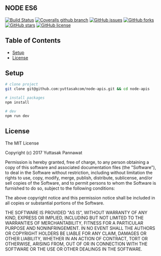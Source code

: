 ## NODE ES6

[![Build Status](https://travis-ci.org/yuttasakcom/node-apis.svg?branch=master)](https://travis-ci.org/yuttasakcom/node-apis)
[![Coveralls github branch](https://img.shields.io/coveralls/github/yuttasakcom/node-apis/master.svg)](https://coveralls.io/github/yuttasakcom/node-apis?branch=master)
[![GitHub issues](https://img.shields.io/github/issues/yuttasakcom/node-apis.svg)](https://github.com/yuttasakcom/node-apis/issues)
[![GitHub forks](https://img.shields.io/github/forks/yuttasakcom/node-apis.svg)](https://github.com/yuttasakcom/node-apis/network)
[![GitHub stars](https://img.shields.io/github/stars/yuttasakcom/node-apis.svg)](https://github.com/yuttasakcom/node-apis/stargazers)
[![GitHub license](https://img.shields.io/github/license/yuttasakcom/node-apis.svg)](https://github.com/yuttasakcom/node-apis/blob/master/LICENSE)

## Table of Contents

* [Setup](#setup)
* [License](#license)

## Setup

```bash
# clone project
git clone git@github.com:yuttasakcom/node-apis.git && cd node-apis

# install packages
npm install

# dev
npm run dev
```

## License

The MIT License

Copyright (c) 2017 Yuttasak Pannawat

Permission is hereby granted, free of charge, to any person obtaining a copy of this software and associated documentation files (the "Software"), to deal in the Software without restriction, including without limitation the rights to use, copy, modify, merge, publish, distribute, sublicense, and/or sell copies of the Software, and to permit persons to whom the Software is furnished to do so, subject to the following conditions:

The above copyright notice and this permission notice shall be included in all copies or substantial portions of the Software.

THE SOFTWARE IS PROVIDED "AS IS", WITHOUT WARRANTY OF ANY KIND, EXPRESS OR IMPLIED, INCLUDING BUT NOT LIMITED TO THE WARRANTIES OF MERCHANTABILITY, FITNESS FOR A PARTICULAR PURPOSE AND NONINFRINGEMENT. IN NO EVENT SHALL THE AUTHORS OR COPYRIGHT HOLDERS BE LIABLE FOR ANY CLAIM, DAMAGES OR OTHER LIABILITY, WHETHER IN AN ACTION OF CONTRACT, TORT OR OTHERWISE, ARISING FROM, OUT OF OR IN CONNECTION WITH THE SOFTWARE OR THE USE OR OTHER DEALINGS IN THE SOFTWARE.
